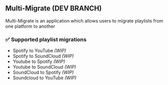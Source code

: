 ## Multi-Migrate (DEV BRANCH)

Multi-Migrate is an application which allows users to migrate playlists from one platform to another

### ✅ Supported playlist migrations 
* Spotify to YouTube *(WIP)*
* Spotify to SoundCloud *(WIP)*
* Youtube to Spotify *(WIP)*
* Youtube to SoundCloud *(WIP)*
* SoundCloud to Spotify *(WIP)*
* Soundcloud to YouTube *(WIP)*
